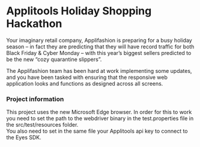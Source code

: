 # Applitools Holiday Shopping Hackathon

Your imaginary retail company, Applifashion is preparing for a busy holiday season – in fact they are predicting that they will have record traffic for both Black Friday & Cyber Monday – with this year’s biggest sellers predicted to be the new “cozy quarantine slippers”.

The Applifashion team has been hard at work implementing some updates, and you have been tasked with ensuring that the responsive web application looks and functions as designed across all screens.

### Project information

This project uses the new Microsoft Edge browser. In order for this to work you need to set the path to the webdriver binary in the test.properties file in the src/test/resources folder.  
You also need to set in the same file your Applitools api key to connect to the Eyes SDK.
